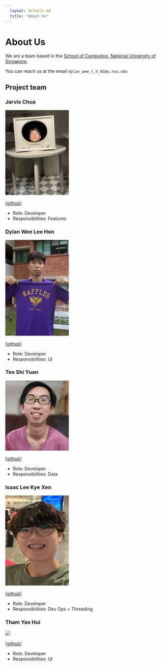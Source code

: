 ```yaml
---
  layout: default.md
  title: "About Us"
---
```


# About Us

We are a team based in the [School of Computing, National University of Singapore](http://www.comp.nus.edu.sg).

You can reach us at the email `dylan_wee_l_h_01@u.nus.edu`

## Project team

### Jarvis Chua

<img src="images/qwertyblob.png" width="200px">

[[github](https://github.com/Qwertyblob)]

* Role: Developer
* Responsibilities: Features

### Dylan Wee Lee Hon

<img src="images/wylandee.png" width="200px">

[[github](http://github.com/wylandee)]

* Role: Developer
* Responsibilities: UI

### Teo Shi Yuan

<img src="images/teoshiyuan.png" width="200px">

[[github](http://github.com/TeoShiYuan)]

* Role: Developer
* Responsibilities: Data

### Isaac Lee Kye Xen

<img src="images/ais555.png" width="200px">

[[github](http://github.com/ais555)]

* Role: Developer
* Responsibilities: Dev Ops + Threading

### Tham Yao Hui

<img src="images/yhtham7.png" width="200px">

[[github](http://github.com/yhtham7)]

* Role: Developer
* Responsibilities: UI
